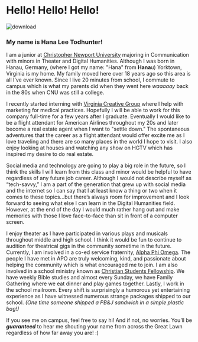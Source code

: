 # Hello! Hello! Hello! 
![download](https://user-images.githubusercontent.com/97922448/150663919-9bd02b3f-b7b2-4596-a9ba-8f0a06bd811f.png)

### My name is Hana Lee Todhunter!  
I am a junior at [Christopher Newport University](www.cnu.edu)  majoring in Communication with minors in Theater and Digital Humanities. Although I was born in Hanau, Germany, (where I got my name: "Hana" from **Hana**u) Yorktown, Virginia is my home. My family moved here over 18 years ago so this area is all I’ve ever known. Since I live 20 minutes from school, I commute to campus which is what my parents did when they went here _waaaaay_ back in the 80s when CNU was still a college.  

I recently started interning with [Virginia Creative Group](https://virginiacreativegroup.com/) where I help with marketing for medical practices. Hopefully I will be able to work for this company full-time for a few years after I graduate. Eventually I would like to be a flight attendant for American Airlines throughout my 20s and later become a real estate agent when I want to "settle down." The spontaneous adventures that the career as a flight attendant would offer excite me as I love traveling and there are so many places in the world I hope to visit.  I also enjoy looking at houses and watching any show on HGTV which has inspired my desire to do real estate.  

Social media and technology are going to play a big role in the future, so I think the skills I will learn from this class and minor would be helpful to have regardless of any future job career. Although I would not describe myself as “tech-savvy,” I am a part of the generation that grew up with social media and the internet so I can say that I at least know a thing or two when it comes to these topics...but there’s always room for improvement and I look forward to seeing what else I can learn in the Digital Humanities field. However, at the end of the day I would much rather hang out and make memories with those I love face-to-face than sit in front of a computer screen.  

I enjoy theater as I have participated in various plays and musicals throughout middle and high school. I think it would be fun to continue to audition for theatrical gigs in the community sometime in the future. Currently, I am involved in a co-ed service fraternity, [Alpha Phi Omega](https://apo.org/). The people I have met in APO are truly welcoming, kind, and passionate about helping the community which is what encouraged me to join. I am also involved in a school ministry known as [Christian Students Fellowship](https://www.instagram.com/csfcnu/?hl=en). We have weekly Bible studies and almost every Sunday, we have Family Gathering where we eat dinner and play games together. Lastly, I work in the school mailroom. Every shift is surprisingly a humorous yet entertaining experience as I have witnessed numerous strange packages shipped to our school. _(One time someone shipped a PB&J sandwich in a simple plastic bag!)_  

If you see me on campus, feel free to say hi! And if not, no worries. You’ll be **_guaranteed_** to hear me shouting your name from across the Great Lawn regardless of how far away you are! :)
